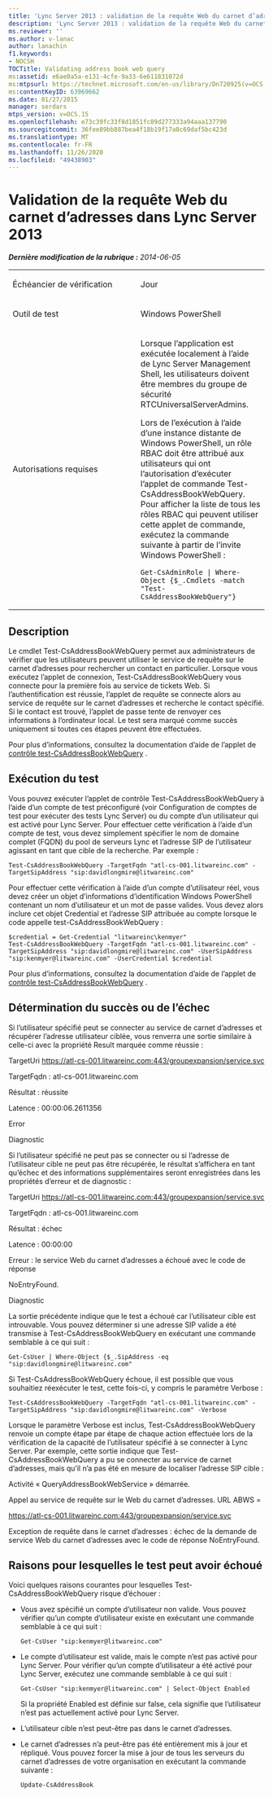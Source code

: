 ```yaml
---
title: 'Lync Server 2013 : validation de la requête Web du carnet d’adresses'
description: 'Lync Server 2013 : validation de la requête Web du carnet d’adresses.'
ms.reviewer: ''
ms.author: v-lanac
author: lanachin
f1.keywords:
- NOCSH
TOCTitle: Validating address book web query
ms:assetid: e6ae0a5a-e131-4cfe-9a33-6e611831072d
ms:mtpsurl: https://technet.microsoft.com/en-us/library/Dn720925(v=OCS.15)
ms:contentKeyID: 63969662
ms.date: 01/27/2015
manager: serdars
mtps_version: v=OCS.15
ms.openlocfilehash: e73c39fc33f8d1851fc89d277333a94aaa137790
ms.sourcegitcommit: 36fee89bb887bea4f18b19f17a8c69daf5bc423d
ms.translationtype: MT
ms.contentlocale: fr-FR
ms.lasthandoff: 11/26/2020
ms.locfileid: "49438903"
---
```

# <a name="validating-address-book-web-query-in-lync-server-2013"></a>Validation de la requête Web du carnet d’adresses dans Lync Server 2013

<div data-xmlns="http://www.w3.org/1999/xhtml">

<div class="topic" data-xmlns="http://www.w3.org/1999/xhtml" data-msxsl="urn:schemas-microsoft-com:xslt" data-cs="https://msdn.microsoft.com/">

<div data-asp="https://msdn2.microsoft.com/asp">



</div>

<div id="mainSection">

<div id="mainBody">

<span> </span>

_**Dernière modification de la rubrique :** 2014-06-05_


<table>
<colgroup>
<col style="width: 50%" />
<col style="width: 50%" />
</colgroup>
<tbody>
<tr class="odd">
<td><p>Échéancier de vérification</p></td>
<td><p>Jour</p></td>
</tr>
<tr class="even">
<td><p>Outil de test</p></td>
<td><p>Windows PowerShell</p></td>
</tr>
<tr class="odd">
<td><p>Autorisations requises</p></td>
<td><p>Lorsque l’application est exécutée localement à l’aide de Lync Server Management Shell, les utilisateurs doivent être membres du groupe de sécurité RTCUniversalServerAdmins.</p>
<p>Lors de l’exécution à l’aide d’une instance distante de Windows PowerShell, un rôle RBAC doit être attribué aux utilisateurs qui ont l’autorisation d’exécuter l’applet de commande Test-CsAddressBookWebQuery. Pour afficher la liste de tous les rôles RBAC qui peuvent utiliser cette applet de commande, exécutez la commande suivante à partir de l’invite Windows PowerShell :</p>
<pre><code>Get-CsAdminRole | Where-Object {$_.Cmdlets -match &quot;Test-CsAddressBookWebQuery&quot;}</code></pre></td>
</tr>
</tbody>
</table>


<div>

## <a name="description"></a>Description

Le cmdlet Test-CsAddressBookWebQuery permet aux administrateurs de vérifier que les utilisateurs peuvent utiliser le service de requête sur le carnet d’adresses pour rechercher un contact en particulier. Lorsque vous exécutez l’applet de connexion, Test-CsAddressBookWebQuery vous connecte pour la première fois au service de tickets Web. Si l’authentification est réussie, l’applet de requête se connecte alors au service de requête sur le carnet d’adresses et recherche le contact spécifié. Si le contact est trouvé, l’applet de passe tente de renvoyer ces informations à l’ordinateur local. Le test sera marqué comme succès uniquement si toutes ces étapes peuvent être effectuées.

Pour plus d’informations, consultez la documentation d’aide de l’applet de [contrôle test-CsAddressBookWebQuery](https://docs.microsoft.com/powershell/module/skype/Test-CsAddressBookWebQuery) .

</div>

<div>

## <a name="running-the-test"></a>Exécution du test

Vous pouvez exécuter l’applet de contrôle Test-CsAddressBookWebQuery à l’aide d’un compte de test préconfiguré (voir Configuration de comptes de test pour exécuter des tests Lync Server) ou du compte d’un utilisateur qui est activé pour Lync Server. Pour effectuer cette vérification à l’aide d’un compte de test, vous devez simplement spécifier le nom de domaine complet (FQDN) du pool de serveurs Lync et l’adresse SIP de l’utilisateur agissant en tant que cible de la recherche. Par exemple :

    Test-CsAddressBookWebQuery -TargetFqdn "atl-cs-001.litwareinc.com" -TargetSipAddress "sip:davidlongmire@litwareinc.com"

Pour effectuer cette vérification à l’aide d’un compte d’utilisateur réel, vous devez créer un objet d’informations d’identification Windows PowerShell contenant un nom d’utilisateur et un mot de passe valides. Vous devez alors inclure cet objet Credential et l’adresse SIP attribuée au compte lorsque le code appelle test-CsAddressBookWebQuery :

    $credential = Get-Credential "litwareinc\kenmyer"
    Test-CsAddressBookWebQuery -TargetFqdn "atl-cs-001.litwareinc.com" -TargetSipAddress "sip:davidlongmire@litwareinc.com" -UserSipAddress "sip:kenmyer@litwareinc.com" -UserCredential $credential

Pour plus d’informations, consultez la documentation d’aide de l’applet de [contrôle test-CsAddressBookWebQuery](https://docs.microsoft.com/powershell/module/skype/Test-CsAddressBookWebQuery) .

</div>

<div>

## <a name="determining-success-or-failure"></a>Détermination du succès ou de l’échec

Si l’utilisateur spécifié peut se connecter au service de carnet d’adresses et récupérer l’adresse utilisateur ciblée, vous renverra une sortie similaire à celle-ci avec la propriété Result marquée comme réussie :

TargetUri https://atl-cs-001.litwareinc.com:443/groupexpansion/service.svc

TargetFqdn : atl-cs-001.litwareinc.com

Résultat : réussite

Latence : 00:00:06.2611356

Error

Diagnostic

Si l’utilisateur spécifié ne peut pas se connecter ou si l’adresse de l’utilisateur cible ne peut pas être récupérée, le résultat s’affichera en tant qu’échec et des informations supplémentaires seront enregistrées dans les propriétés d’erreur et de diagnostic :

TargetUri https://atl-cs-001.litwareinc.com:443/groupexpansion/service.svc

TargetFqdn : atl-cs-001.litwareinc.com

Résultat : échec

Latence : 00:00:00

Erreur : le service Web du carnet d’adresses a échoué avec le code de réponse

NoEntryFound.

Diagnostic

La sortie précédente indique que le test a échoué car l’utilisateur cible est introuvable. Vous pouvez déterminer si une adresse SIP valide a été transmise à Test-CsAddressBookWebQuery en exécutant une commande semblable à ce qui suit :

    Get-CsUser | Where-Object {$_.SipAddress -eq "sip:davidlongmire@litwareinc.com"

Si Test-CsAddressBookWebQuery échoue, il est possible que vous souhaitiez réexécuter le test, cette fois-ci, y compris le paramètre Verbose :

    Test-CsAddressBookWebQuery -TargetFqdn "atl-cs-001.litwareinc.com" -TargetSipAddress "sip:davidlongmire@litwareinc.com" -Verbose

Lorsque le paramètre Verbose est inclus, Test-CsAddressBookWebQuery renvoie un compte étape par étape de chaque action effectuée lors de la vérification de la capacité de l’utilisateur spécifié à se connecter à Lync Server. Par exemple, cette sortie indique que Test-CsAddressBookWebQuery a pu se connecter au service de carnet d’adresses, mais qu’il n’a pas été en mesure de localiser l’adresse SIP cible :

Activité « QueryAddressBookWebService » démarrée.

Appel au service de requête sur le Web du carnet d’adresses. URL ABWS =

https://atl-cs-001.litwareinc.com:443/groupexpansion/service.svc

Exception de requête dans le carnet d’adresses : échec de la demande de service Web du carnet d’adresses avec le code de réponse NoEntryFound.

</div>

<div>

## <a name="reasons-why-the-test-might-have-failed"></a>Raisons pour lesquelles le test peut avoir échoué

Voici quelques raisons courantes pour lesquelles Test-CsAddressBookWebQuery risque d’échouer :

  - Vous avez spécifié un compte d’utilisateur non valide. Vous pouvez vérifier qu’un compte d’utilisateur existe en exécutant une commande semblable à ce qui suit :
    
        Get-CsUser "sip:kenmyer@litwareinc.com"

  - Le compte d’utilisateur est valide, mais le compte n’est pas activé pour Lync Server. Pour vérifier qu’un compte d’utilisateur a été activé pour Lync Server, exécutez une commande semblable à ce qui suit :
    
        Get-CsUser "sip:kenmyer@litwareinc.com" | Select-Object Enabled
    
    Si la propriété Enabled est définie sur false, cela signifie que l’utilisateur n’est pas actuellement activé pour Lync Server.

  - L’utilisateur cible n’est peut-être pas dans le carnet d’adresses.

  - Le carnet d’adresses n’a peut-être pas été entièrement mis à jour et répliqué. Vous pouvez forcer la mise à jour de tous les serveurs du carnet d’adresses de votre organisation en exécutant la commande suivante :
    
        Update-CsAddressBook

</div>

</div>

<span> </span>

</div>

</div>

</div>

